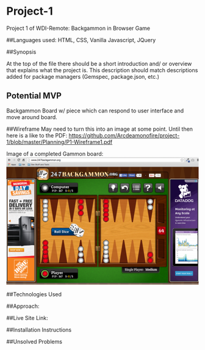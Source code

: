 # Project-1
Project 1 of WDI-Remote: Backgammon in Browser Game

##Languages used: 
HTML, CSS, Vanilla Javascript, JQuery

##Synopsis

At the top of the file there should be a short introduction and/ or overview that explains what the project is. This description should match descriptions added for package managers (Gemspec, package.json, etc.)

## Potential MVP
Backgammon Board w/ piece which can respond to user interface and move around board.

##Wireframe
May need to turn this into an image at some point. Until then here is a like to the PDF: https://github.com/Arcdeamonofire/project-1/blob/master/Planning/P1-Wireframe1.pdf

Image of a completed Gammon board:
![alt text](https://github.com/Arcdeamonofire/project-1/blob/master/Planning/BG%20example%20site%20for%20visual%20reference.png)

##Technologies Used

##Approach:

##Live Site Link:

##Installation Instructions

##Unsolved Problems